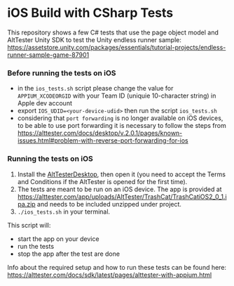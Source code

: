 # iOS Build with CSharp Tests

This repository shows a few C# tests that use the page object model and AltTester Unity SDK to test the Unity endless runner sample:
https://assetstore.unity.com/packages/essentials/tutorial-projects/endless-runner-sample-game-87901

### Before running the tests on iOS
- in the `ios_tests.sh` script please change the value for `APPIUM_XCODEORGID` with your Team ID (uniquie 10-character string) in Apple dev account
- export `IOS_UDID=<your-device-udid>` then run the script `ios_tests.sh`
- considering that `port forwarding` is no longer available on iOS devices, to be able to use port forwarding it is necessary to follow the steps from https://alttester.com/docs/desktop/v.2.0.1/pages/known-issues.html#problem-with-reverse-port-forwarding-for-ios
### Running the tests on iOS
1. Install the [AltTesterDesktop](https://alttester.com/alttester/#pricing), then open it (you need to accept the Terms and Conditions if the AltTester is opened for the first time).
2. The tests are meant to be run on an iOS device.
The app is provided at https://alttester.com/app/uploads/AltTester/TrashCat/TrashCatiOS2_0_1.ipa.zip and needs to be included unzipped under project.
3. `./ios_tests.sh` in your terminal.

This script will:

- start the app on your device
- run the tests
- stop the app after the test are done

Info about the required setup and how to run these tests can be found here:
https://alttester.com/docs/sdk/latest/pages/alttester-with-appium.html